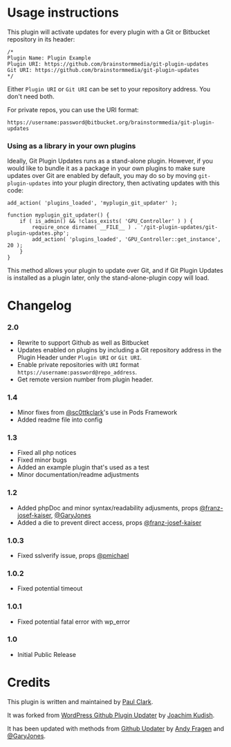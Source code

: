 # Usage instructions

This plugin will activate updates for every plugin with a Git or Bitbucket repository in its header:

	/*
	Plugin Name: Plugin Example
	Plugin URI: https://github.com/brainstormmedia/git-plugin-updates
	Git URI: https://github.com/brainstormmedia/git-plugin-updates
	*/

Either `Plugin URI` or `Git URI` can be set to your repository address. You don't need both.

For private repos, you can use the URI format:

	https://username:password@bitbucket.org/brainstormmedia/git-plugin-updates

### Using as a library in your own plugins

Ideally, Git Plugin Updates runs as a stand-alone plugin. However, if you would like to bundle it as a package in your own plugins to make sure updates over Git are enabled by default, you may do so by moving `git-plugin-updates` into your plugin directory, then activating updates with this code:

	add_action( 'plugins_loaded', 'myplugin_git_updater' );

	function myplugin_git_updater() {
		if ( is_admin() && !class_exists( 'GPU_Controller' ) ) {
			require_once dirname( __FILE__ ) . '/git-plugin-updates/git-plugin-updates.php';
			add_action( 'plugins_loaded', 'GPU_Controller::get_instance', 20 );
		}
	}

This method allows your plugin to update over Git, and if Git Plugin Updates is installed as a plugin later, only the stand-alone-plugin copy will load.

# Changelog

### 2.0
* Rewrite to support Github as well as Bitbucket
* Updates enabled on plugins by including a Git repository address in the Plugin Header under `Plugin URI` or `Git URI`.
* Enable private repositories with `URI` format `https://username:password@repo_address`.
* Get remote version number from plugin header.

### 1.4
* Minor fixes from [@sc0ttkclark](https://github.com/sc0ttkclark)'s use in Pods Framework
* Added readme file into config

### 1.3
* Fixed all php notices
* Fixed minor bugs
* Added an example plugin that's used as a test
* Minor documentation/readme adjustments

### 1.2
* Added phpDoc and minor syntax/readability adjusments, props [@franz-josef-kaiser](https://github.com/franz-josef-kaiser), [@GaryJones](https://github.com/GaryJones)
* Added a die to prevent direct access, props [@franz-josef-kaiser](https://github.com/franz-josef-kaiser)

### 1.0.3
* Fixed sslverify issue, props [@pmichael](https://github.com/pmichael)

### 1.0.2
* Fixed potential timeout

### 1.0.1
* Fixed potential fatal error with wp_error

### 1.0
* Initial Public Release


# Credits

This plugin is written and maintained by [Paul Clark](http://pdclark.com "pdclark").

It was forked from [WordPress Github Plugin Updater](https://github.com/jkudish/WordPress-GitHub-Plugin-Updater) by [Joachim Kudish](http://jkudish.com "Joachim Kudish").

It has been updated with methods from [Github Updater](https://github.com/afragen/github-updater) by [Andy Fragen](https://github.com/afragen "Andy Fragen, Codepress") and [@GaryJones](https://github.com/garyjones).
